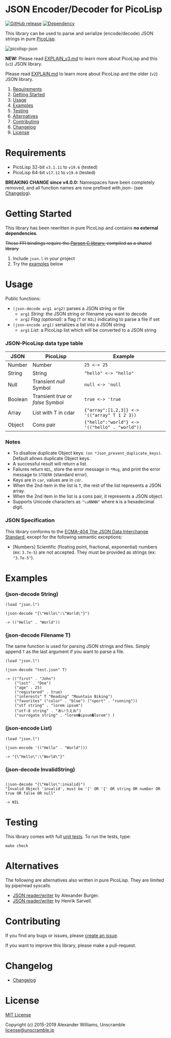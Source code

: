 # JSON Encoder/Decoder for PicoLisp

[![GitHub release](https://img.shields.io/github/release/aw/picolisp-json.svg)](https://github.com/aw/picolisp-json) [![Dependency](https://img.shields.io/badge/[deps]&#32;picolisp--unit-v3.0.0-ff69b4.svg)](https://github.com/aw/picolisp-unit.git)

This library can be used to parse and serialize (encode/decode) JSON strings in pure [PicoLisp](http://picolisp.com/).

![picolisp-json](https://cloud.githubusercontent.com/assets/153401/6571543/56e31e44-c701-11e4-99f0-c2c51fd8061b.png)

**NEW:** Please read [EXPLAIN_v3.md](EXPLAIN_v3.md) to learn more about PicoLisp and this (`v3`) JSON library.

Please read [EXPLAIN.md](EXPLAIN.md) to learn more about PicoLisp and the older (`v2`) JSON library.

  1. [Requirements](#requirements)
  2. [Getting Started](#getting-started)
  3. [Usage](#usage)
  4. [Examples](#examples)
  5. [Testing](#testing)
  6. [Alternatives](#alternatives)
  7. [Contributing](#contributing)
  8. [Changelog](#changelog)
  9. [License](#license)

# Requirements

  * PicoLisp 32-bit `v3.1.11` to `v19.6` (tested)
  * PicoLisp 64-bit `v17.12` to `v19.6` (tested)

**BREAKING CHANGE since v4.0.0:** Namespaces have been completely removed, and all function names are now prefixed with _json-_ (see [Changelog](CHANGELOG.md)).

# Getting Started

This library has been rewritten in pure PicoLisp and contains **no external dependencies**.

~~These FFI bindings require the [Parson C library](https://github.com/kgabis/parson), compiled as a shared library~~

  1. Include `json.l` in your project
  2. Try the [examples](#examples) below

# Usage

Public functions:

  * `(json-decode arg1 arg2)` parses a JSON string or file
    - `arg1` _String_: the JSON string or filename you want to decode
    - `arg2` _Flag (optional)_: a flag (`T` or `NIL`) indicating to parse a file if set
  * `(json-encode arg1)` serializes a list into a JSON string
    - `arg1` _List_: a PicoLisp list which will be converted to a JSON string

### JSON-PicoLisp data type table

| JSON | PicoLisp | Example |
| ---- | -------- | ------- |
| Number | Number | `25 <-> 25` |
| String | String | `"hello" <-> "hello"` |
| Null | Transient _null_ Symbol | `null <-> 'null` |
| Boolean | Transient _true_ or _false_ Symbol | `true <-> 'true` |
| Array | List with T in cdar | `{"array":[1,2,3]} <-> '(("array" T 1 2 3))` |
| Object | Cons pair | `{"hello":"world"} <-> '(("hello" . "world"))` |

### Notes

  * To disallow duplicate Object keys: `(on *Json_prevent_duplicate_keys)`. Default allows duplicate Object keys.
  * A successful result will return a list.
  * Failures return `NIL`, store the error message in `*Msg`, and print the error message to `STDERR` (standard error).
  * Keys are in `car`, values are in `cdr`.
  * When the 2nd item in the list is `T`, the rest of the list represents a JSON array.
  * When the 2nd item in the list is a cons pair, it represents a JSON object.
  * Supports Unicode characters as `"\uNNNN"` where `N` is a hexadecimal digit.

### JSON Specification

This library conforms to the [ECMA-404 The JSON Data Interchange Standard](http://www.ecma-international.org/publications/files/ECMA-ST/ECMA-404.pdf), except for the following semantic exceptions:

  * [Numbers] Scientific (floating point, fractional, exponential) numbers (ex: `3.7e-5`) are not accepted. They must be provided as strings (ex: `"3.7e-5"`).

# Examples

### (json-decode String)

```picolisp
(load "json.l")

(json-decode "{\"Hello\":\"World\"}")

-> (("Hello" . "World"))
```

### (json-decode Filename T)

The same function is used for parsing JSON strings and files.
Simply append `T` as the last argument if you want to parse a file.

```picolisp
(load "json.l")

(json-decode "test.json" T)

-> (("first" . "John")
    ("last" . "Doe")
    ("age" . 25)
    ("registered" . true)
    ("interests" T "Reading" "Mountain Biking")
    ("favorites" ("color" . "blue") ("sport" . "running"))
    ("utf string" . "lorem ipsum")
    ("utf-8 string" . "あいうえお")
    ("surrogate string" . "lorem�ipsum�lorem") )
```

### (json-encode List)

```picolisp
(load "json.l")

(json-encode '(("Hello" . "World")))

-> "{\"Hello\":\"World\"}"
```

### (json-decode InvalidString)

```picolisp

(json-decode "{\"Hello\":invalid}")
"Invalid Object 'invalid', must be '[' OR '{' OR string OR number OR true OR false OR null"

-> NIL
```

# Testing

This library comes with full [unit tests](https://github.com/aw/picolisp-unit). To run the tests, type:

    make check

# Alternatives

The following are alternatives also written in pure PicoLisp. They are limited by pipe/read syscalls.

* [JSON reader/writer](http://rosettacode.org/wiki/JSON#PicoLisp) by Alexander Burger.
* [JSON reader/writer](https://bitbucket.org/hsarvell/ext/src/9d6e5a15c5ce7cb47033e0082ef70aee6c4c8dd7/json.l?at=default) by Henrik Sarvell.

# Contributing

If you find any bugs or issues, please [create an issue](https://github.com/aw/picolisp-json/issues/new).

If you want to improve this library, please make a pull-request.

# Changelog

* [Changelog](CHANGELOG.md)

# License

[MIT License](LICENSE)

Copyright (c) 2015-2019 Alexander Williams, Unscramble <license@unscramble.jp>

